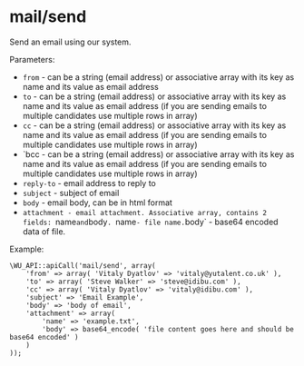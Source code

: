 mail/send
===

Send an email using our system.

Parameters:

 * `from` - can be a string (email address) or associative array with its key as name and its value as email address
 * `to` - can be a string (email address) or associative array with its key as name and its value as email address (if you are sending emails to multiple candidates use multiple rows in array)
 * `cc` - can be a string (email address) or associative array with its key as name and its value as email address (if you are sending emails to multiple candidates use multiple rows in array)
 * `bcc - can be a string (email address) or associative array with its key as name and its value as email address (if you are sending emails to multiple candidates use multiple rows in array)
 * `reply-to` - email address to reply to
 * `subject` - subject of email
 * `body` - email body, can be in html format
 * `attachment - email attachment. Associative array, contains 2 fields: `name` and `body`. `name` - file name. `body` - base64 encoded data of file.

Example:

```
\WU_API::apiCall('mail/send', array(
    'from' => array( 'Vitaly Dyatlov' => 'vitaly@yutalent.co.uk' ),
    'to' => array( 'Steve Walker' => 'steve@idibu.com' ),
    'cc' => array( 'Vitaly Dyatlov' => 'vitaly@idibu.com' ),
    'subject' => 'Email Example',
    'body' => 'body of email',
    'attachment' => array(
        'name' => 'example.txt',
        'body' => base64_encode( 'file content goes here and should be base64 encoded' )
    )
));
```
